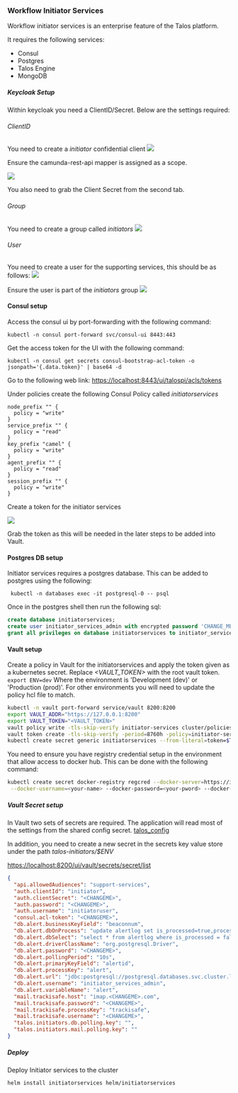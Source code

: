 ### Workflow Initiator Services

Workflow initiator services is an enterprise feature of the Talos platform.

It requires the following services:
* Consul
* Postgres
* Talos Engine
* MongoDB


##### Keycloak Setup

Within keycloak you need a ClientID/Secret. Below are the settings required:

###### ClientID

You need to create a *initiator* confidential client
![](../images/initiatorservices/keycloak_client1.png)

Ensure the camunda-rest-api mapper is assigned as a scope.

![](../images/initiatorservices/keycloak_client2.png)

You also need to grab the Client Secret from the second tab.


###### Group

You need to create a group called *initiators*
![](../images/initiatorservices/keycloak_group.png)

###### User

You need to create a user for the supporting services, this should be as follows:
![](../images/initiatorservices/keycloak_user1.png)

Ensure the user is part of the *initiators* group
![](../images/initiatorservices/keycloak_user2.png)
 

#### Consul setup

Access the consul ui by port-forwarding with the following command:

`kubectl -n consul port-forward svc/consul-ui 8443:443`

Get the access token for the UI with the following command:

`kubectl -n consul get secrets consul-bootstrap-acl-token -o jsonpath='{.data.token}' | base64 -d`

Go to the following web link: [https://localhost:8443/ui/talospi/acls/tokens](https://localhost:8443/ui/talospi/acls/tokens)

Under policies create the following Consul Policy called *initiatorservices*
```hcl
node_prefix "" {
  policy = "write"
}
service_prefix "" {
  policy = "read"
}
key_prefix "camel" {
  policy = "write"
}
agent_prefix "" {
  policy = "read"
}
session_prefix "" {
  policy = "write"
}
```

Create a token for the initiator services

![](../images/initiatorservices/consul.png)

Grab the token as this will be needed in the later steps to be added into Vault.


#### Postgres DB setup

Initiator services requires a postgres database. This can be added to postgres using the following:

` kubectl -n databases exec -it postgresql-0 -- psql`

Once in the postgres shell then run the following sql:

```sql
create database initiatorservices;
create user initiator_services_admin with encrypted password 'CHANGE_ME';
grant all privileges on database initiatorservices to initiator_services_admin;
```


#### Vault setup

Create a policy in Vault for the initiatorservices and apply the token given as a kubernetes secret. 
Replace *<VAULT_TOKEN>* with the root vault token. `export ENV=dev` Where the environment is 'Development (dev)' or 
'Production (prod)'. For other environments you will need to update the policy hcl file to match.

```bash
kubectl -n vault port-forward service/vault 8200:8200
export VAULT_ADDR="https://127.0.0.1:8200"
export VAULT_TOKEN="<VAULT_TOKEN>"
vault policy write -tls-skip-verify initiator-services cluster/policies/initiator-services-${ENV}.hcl
vault token create -tls-skip-verify -period=8760h -policy=initiator-services -explicit-max-ttl=8760h
kubectl create secret generic initiatorservices --from-literal=token=$TOKEN
```


You need to ensure you have registry credential setup in the environment that allow access to docker hub. 
This can be done with the following command:

```bash
kubectl create secret docker-registry regcred --docker-server=https://index.docker.io/v1/ \
 --docker-username=<your-name> --docker-password=<your-pword> --docker-email=<your-email>
```

##### Vault Secret setup

In Vault two sets of secrets are required. The application will read most of the settings from the shared config secret.
[talos_config](talos_config.md)

In addition, you need to create a new secret in the secrets key value store under the path
*talos-initiators/$ENV* 

[https://localhost:8200/ui/vault/secrets/secret/list](https://localhost:8200/ui/vault/secrets/secret/list)

```json
{
  "api.allowedAudiences": "support-services",
  "auth.clientId": "initiator",
  "auth.clientSecret": "<CHANGEME>",
  "auth.password": "<CHANGEME>",
  "auth.username": "initiatoruser",
  "consul.acl-token": "<CHANGEME>",
  "db.alert.businessKeyField": "beaconnum",
  "db.alert.dbOnProcess": "update alertlog set is_processed=true,processed_utcdatetime=current_timestamp where alertid=:#alertid",
  "db.alert.dbSelect": "select * from alertlog where is_processed = false order by alertutcdatetime limit 5",
  "db.alert.driverClassName": "org.postgresql.Driver",
  "db.alert.password": "<CHANGEME>",
  "db.alert.pollingPeriod": "10s",
  "db.alert.primaryKeyField": "alertid",
  "db.alert.processKey": "alert",
  "db.alert.url": "jdbc:postgresql://postgresql.databases.svc.cluster.local:5432/initiatorservices?sslmode=prefer&currentSchema=public",
  "db.alert.username": "initiator_services_admin",
  "db.alert.variableName": "alert",
  "mail.trackisafe.host": "imap.<CHANGEME>.com",
  "mail.trackisafe.password": "<CHANGEME>",
  "mail.trackisafe.processKey": "trackisafe",
  "mail.trackisafe.username": "<CHANGEME>",
  "talos.initiators.db.polling.key": "",
  "talos.initiators.mail.polling.key": ""
}
```


##### Deploy

Deploy Initiator services to the cluster

```bash
helm install initiatorservices helm/initiatorservices
```
